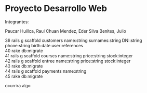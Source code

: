 # Proyecto Desarrollo Web
Integrantes:

Paucar Huillca, Raul
Chuan Mendez, Eder
Silva Benites, Julio

39  rails g scaffold customers name:string surnames:string DNI:string phone:string birth:date user:references                                   
   40  rake db:migrate                                                                                                                             
   41  rails g scaffold courses name:string price:string stock:integer                                                                              
   42  rails g scaffold entree name:string price:string stock:integer                                                                             
   43  rake db:migrate                                                                                                                             
   44  rails g scaffold payments name:string                                                                                                       
   45  rake db:migrate 
   
   ocurrira algo